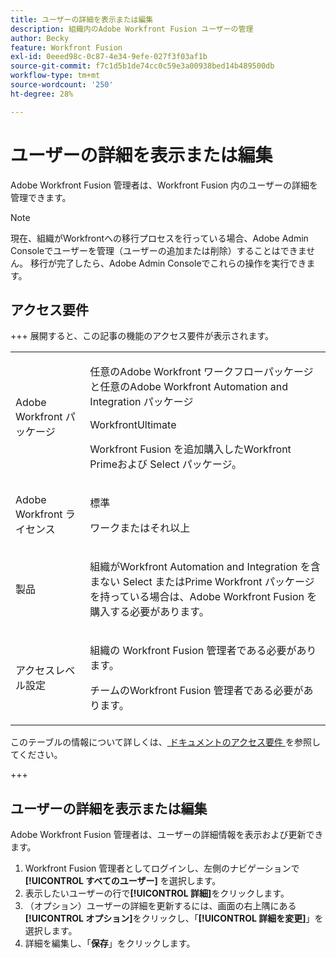 ```yaml
---
title: ユーザーの詳細を表示または編集
description: 組織内のAdobe Workfront Fusion ユーザーの管理
author: Becky
feature: Workfront Fusion
exl-id: 0eeed98c-0c87-4e34-9efe-027f3f03af1b
source-git-commit: f7c1d5b1de74cc0c59e3a00938bed14b489500db
workflow-type: tm+mt
source-wordcount: '250'
ht-degree: 28%

---
```


# ユーザーの詳細を表示または編集

Adobe Workfront Fusion 管理者は、Workfront Fusion 内のユーザーの詳細を管理できます。

>[!NOTE]
>
>現在、組織がWorkfrontへの移行プロセスを行っている場合、Adobe Admin Consoleでユーザーを管理（ユーザーの追加または削除）することはできません。 移行が完了したら、Adobe Admin Consoleでこれらの操作を実行できます。

## アクセス要件

+++ 展開すると、この記事の機能のアクセス要件が表示されます。

<table style="table-layout:auto">
 <col> 
 <col> 
 <tbody> 
  <tr> 
   <td role="rowheader">Adobe Workfront パッケージ</td> 
   <td> <p>任意のAdobe Workfront ワークフローパッケージと任意のAdobe Workfront Automation and Integration パッケージ</p><p>WorkfrontUltimate</p><p>Workfront Fusion を追加購入したWorkfront Primeおよび Select パッケージ。</p> </td> 
  </tr> 
  <tr data-mc-conditions=""> 
   <td role="rowheader">Adobe Workfront ライセンス</td> 
   <td> <p>標準</p><p>ワークまたはそれ以上</p> </td> 
  </tr> 
  <tr> 
   <td role="rowheader">製品</td> 
   <td>
   <p>組織がWorkfront Automation and Integration を含まない Select またはPrime Workfront パッケージを持っている場合は、Adobe Workfront Fusion を購入する必要があります。</li></ul>
   </td> 
  </tr>
  <tr data-mc-conditions=""> 
   <td role="rowheader">アクセスレベル設定</td> 
   <td> 
     <p>組織の Workfront Fusion 管理者である必要があります。</p>
     <p>チームのWorkfront Fusion 管理者である必要があります。</p>
   </td> 
  </tr> 
 </tbody> 
</table>

このテーブルの情報について詳しくは、[ ドキュメントのアクセス要件 ](/help/workfront-fusion/references/licenses-and-roles/access-level-requirements-in-documentation.md) を参照してください。

+++

## ユーザーの詳細を表示または編集

Adobe Workfront Fusion 管理者は、ユーザーの詳細情報を表示および更新できます。

1. Workfront Fusion 管理者としてログインし、左側のナビゲーションで **[!UICONTROL すべてのユーザー]** を選択します。
1. 表示したいユーザーの行で&#x200B;**[!UICONTROL 詳細]**&#x200B;をクリックします。
1. （オプション）ユーザーの詳細を更新するには、画面の右上隅にある&#x200B;**[!UICONTROL オプション]**&#x200B;をクリックし、「**[!UICONTROL 詳細を変更]**」を選択します。
1. 詳細を編集し、「**保存**」をクリックします。
